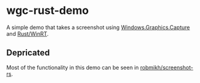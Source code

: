 # wgc-rust-demo
A simple demo that takes a screenshot using [Windows.Graphics.Capture](https://docs.microsoft.com/en-us/windows/uwp/audio-video-camera/screen-capture) and [Rust/WinRT](https://github.com/microsoft/winrt-rs). 

## Depricated
Most of the functionality in this demo can be seen in [robmikh/screenshot-rs](https://github.com/robmikh/screenshot-rs).

